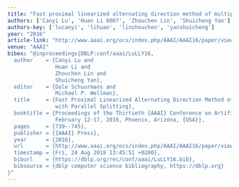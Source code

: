 ```yaml
---
title: "Fast proximal linearized alternating direction method of multiplier with parallel splitting"
authors: ['Canyi Lu', 'Huan Li 0007', 'Zhouchen Lin', 'Shuicheng Yan']
authors-key: ['lucanyi', 'lihuan', 'linzhouchen', 'yanshuicheng']
year: "2016"
article-link: "http://www.aaai.org/ocs/index.php/AAAI/AAAI16/paper/view/11883"
venue: "AAAI"
bibex: "@inproceedings{DBLP:conf/aaai/LuLLY16,
  author    = {Canyi Lu and
               Huan Li and
               Zhouchen Lin and
               Shuicheng Yan},
  editor    = {Dale Schuurmans and
               Michael P. Wellman},
  title     = {Fast Proximal Linearized Alternating Direction Method of Multiplier
               with Parallel Splitting},
  booktitle = {Proceedings of the Thirtieth {AAAI} Conference on Artificial Intelligence,
               February 12-17, 2016, Phoenix, Arizona, {USA}},
  pages     = {739--745},
  publisher = {{AAAI} Press},
  year      = {2016},
  url       = {http://www.aaai.org/ocs/index.php/AAAI/AAAI16/paper/view/11883},
  timestamp = {Fri, 24 Aug 2018 13:45:51 +0200},
  biburl    = {https://dblp.org/rec/conf/aaai/LuLLY16.bib},
  bibsource = {dblp computer science bibliography, https://dblp.org}
}"
---
```

